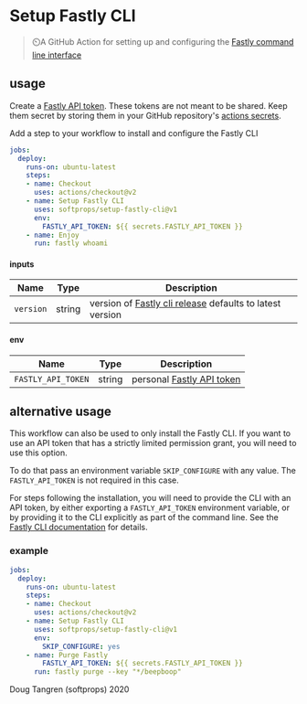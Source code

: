 # Setup Fastly CLI

> ⏲️A GitHub Action for setting up and configuring the [Fastly command line interface](https://github.com/fastly/cli)

## usage

Create a [Fastly API token](https://manage.fastly.com/account/personal/tokens). These tokens are not meant to be shared. Keep them secret by storing them in your GitHub repository's [actions secrets](https://help.github.com/en/actions/configuring-and-managing-workflows/creating-and-storing-encrypted-secrets).

Add a step to your workflow to install and configure the Fastly CLI

```yml
jobs:
  deploy:
    runs-on: ubuntu-latest
    steps:
    - name: Checkout
      uses: actions/checkout@v2
    - name: Setup Fastly CLI
      uses: softprops/setup-fastly-cli@v1
      env:
        FASTLY_API_TOKEN: ${{ secrets.FASTLY_API_TOKEN }}
    - name: Enjoy
      run: fastly whoami
```

#### inputs

| Name        | Type    | Description                                                     |
|-------------|---------|-----------------------------------------------------------------|
| `version`      | string  | version of [Fastly cli release](https://github.com/fastly/cli/releases) defaults to latest version                |


#### env

| Name        | Type    | Description                                                     |
|-------------|---------|-----------------------------------------------------------------|
| `FASTLY_API_TOKEN`   | string  | personal [Fastly API token](https://manage.fastly.com/account/personal/tokens)                          |


## alternative usage

This workflow can also be used to only install the Fastly CLI. If you want to use an API token that has a strictly limited permission grant, you will need to use this option.

To do that pass an environment variable `SKIP_CONFIGURE` with any value.  The `FASTLY_API_TOKEN` is not required in this case.

For steps following the installation, you will need to provide the CLI with an API token, by either exporting a `FASTLY_API_TOKEN` environment variable, or by providing it to the CLI explicitly as part of the command line. See the [Fastly CLI documentation](https://developer.fastly.com/reference/cli/#configuring) for details.

### example

```yml
jobs:
  deploy:
    runs-on: ubuntu-latest
    steps:
    - name: Checkout
      uses: actions/checkout@v2
    - name: Setup Fastly CLI
      uses: softprops/setup-fastly-cli@v1
      env:
        SKIP_CONFIGURE: yes
    - name: Purge Fastly
        FASTLY_API_TOKEN: ${{ secrets.FASTLY_API_TOKEN }}
      run: fastly purge --key "*/beepboop"
```

Doug Tangren (softprops) 2020
